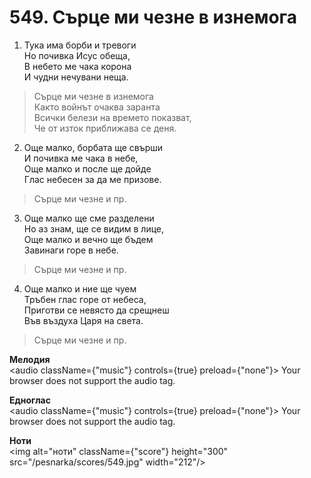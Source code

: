 # 549. Сърце ми чезне в изнемога

1. Тука има борби и тревоги  
Но почивка Исус обеща,  
В небето ме чака корона  
И чудни нечувани неща.  

> Сърце ми чезне в изнемога  
> Както войнът очаква заранта  
> Всички белези на времето показват,  
> Че от изток приближава се деня.  

2. Още малко, борбата ще свърши  
И почивка ме чака в небе,  
Още малко и после ще дойде  
Глас небесен за да ме призове.  

> Сърце ми чезне и пр.  

3. Още малко ще сме разделени  
Но аз знам, ще се видим в лице,  
Още малко и вечно ще бъдем  
Завинаги горе в небе.  

> Сърце ми чезне и пр.  

4. Още малко и ние ще чуем  
Тръбен глас горе от небеса,  
Приготви се невясто да срещнеш  
Във въздуха Царя на света.  

> Сърце ми чезне и пр.

**Мелодия**  
<audio className={"music"} controls={true} preload={"none"}>
    <source src="/pesnarka/mp3/549.mp3" type="audio/mpeg"/>
    Your browser does not support the audio tag.
</audio>

**Едноглас**  
<audio className={"music"} controls={true} preload={"none"}>
    <source src="/pesnarka/transp/549.mp3" type="audio/mpeg"/>
    Your browser does not support the audio tag.
</audio>

**Ноти**  
<img alt="ноти" className={"score"} height="300" src="/pesnarka/scores/549.jpg" width="212"/>
